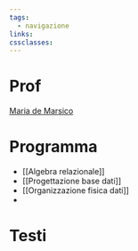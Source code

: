 ```yaml
---
tags:
  - navigazione
links: 
cssclasses:
---
```

# Prof
[Maria de Marsico](https://sites.google.com/a/di.uniroma1.it/maria-de-marsico/activities/teaching)

# Programma
- [[Algebra relazionale]]
- [[Progettazione base dati]]
- [[Organizzazione fisica dati]]
- 

# Testi
